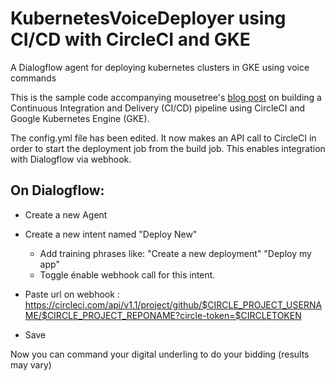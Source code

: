 # KubernetesVoiceDeployer using CI/CD with CircleCI and GKE

A Dialogflow agent for deploying kubernetes clusters in GKE using voice commands

This is the sample code accompanying mousetree's [blog post](https://medium.com/@admm/ci-cd-using-circleci-and-google-kubernetes-engine-gke-7ed3a5ad57e) on building a Continuous
Integration and Delivery (CI/CD) pipeline using CircleCI and Google
Kubernetes Engine (GKE).

The config.yml file has been edited. It now makes an API call to CircleCI in order to start the deployment job from the build job. 
This enables integration with Dialogflow via webhook. 


## On Dialogflow:
* Create a new Agent
* Create a new intent named "Deploy New"
    * Add training phrases like: "Create a new deployment" "Deploy my app"
    * Toggle énable webhook call for this intent.

* Paste url on webhook : https://circleci.com/api/v1.1/project/github/$CIRCLE_PROJECT_USERNAME/$CIRCLE_PROJECT_REPONAME?circle-token=$CIRCLETOKEN
* Save

Now you can command your digital underling to do your bidding (results may vary)
